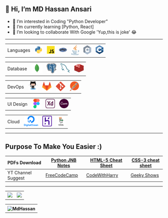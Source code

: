 ## 👋 Hi, I’m MD Hassan Ansari
- 👀 I’m interested in Coding "Python Developer" 
- 🌱 I’m currently learning [Python, React]
- 💞️ I’m looking to collaborate With Google 'Yup,this is joke' 😂

<hr>
<table>
    <td>Languages</td>
    <td><img src="MySkills/vscode-icons_file-type-python.png" width="25px;"></td>
    <td><img src="MySkills/logos_javascript.png" width="25px;"></td>
    <td><img src="MySkills/logos_php.png" width="25px;"></td>
    <td><img src="MySkills/logos_java.png" width="25px;"></td>
    <td><img src="MySkills/logos_c.png" width="25px;"></td>
    <td><img src="MySkills/logos_c-plusplus.png" width="25px;"></td>
</table>
<table>
  <tr>
    <td>Database</td>
    <td><img src="MySkills/vscode-icons_file-type-mongo.png" width="35px;"></td>
     <td><img src="MySkills/logos_postgresql.png" width="30px;"></td>
     <td><img src="MySkills/logos_mysql.png" width="30px;"></td>
     <td><img src="MySkills/logos_redis.png" width="30px;"></td>
  </tr>
</table>
<table>
   <tr>
    <td>DevOps</td>
    <td><img src="MySkills/logos_github-octocat.png" width="30px;"></td>
     <td><img src="MySkills/logos_gitlab.png" width="30px;"></td>
     <td><img src="MySkills/logos_git-icon.png" width="30px;"></td>
     <td><img src="MySkills/logos_postman.png" width="30px;"></td>
  </tr>
 </table>
 <table>
 <tr>
    <td>UI Design</td>
    <td><img src="MySkills/grommet-icons_figma.png" width="30px;"></td>
    <td><img src="MySkills/cib_adobe-xd.png" width="30px;"></td>
    <td><img src="MySkills/cib_canva.png" width="30px;"></td>
  </tr>
 </table>
 <table>
  <tr>
    <td>Cloud</td>
    <td><img src="MySkills/logos_digital-ocean.png" width="45px;"></td>
    <td><img src="MySkills/logos_heroku-icon.png" width="30px;"></td>
    <td><img src="MySkills/share-godaddy-general-v02.jpg" width="30px;"></td>
  </tr>
</table>

<hr>

 ## Purpose To Make You Easier :)
 
|PDFs Download | [Python JNB Notes](https://drive.google.com/drive/folders/1N0UPoCPz-x_VjzPuPCJ_oKT_lI2MFZmG?usp=sharing) | [HTML-5 Cheat Sheet](https://drive.google.com/drive/folders/19PKKraXvm7txRRlK1U19Wg7ImWChGlcX?usp=sharing) | [CSS-3 cheat sheet](https://drive.google.com/drive/folders/1vaGVnqSHfbqTUHlCKsE4U2wk9KRGjv-z?usp=sharing)
| --- | --- | -- | ---
|YT Channel Suggest |[FreeCodeCamp](https://www.youtube.com/c/Freecodecamp) |[CodeWithHarry](https://www.youtube.com/channel/UCeVMnSShP_Iviwkknt83cww) |[Geeky Shows](https://www.youtube.com/user/GeekyShow1)

---
 
<table>
  <th> <img src="https://github-readme-streak-stats.herokuapp.com/?user=MdHassan413&theme=dark" width="350vh;"/></th>
  <th><img src="https://github-readme-stats.vercel.app/api?username=MdHassan413&theme=dark" width="350vh;"/></th>
</table>
<table>
  <th><img align="center" src="https://github-readme-stats.vercel.app/api/top-langs/?username=MdHassan413&layout=compact&theme=dark" width="350vh;" alt="MdHassan" /></th>
</table>
<!---
MdHassan413/MdHassan413 is a ✨ special ✨ repository because its `README.md` (this file) appears on your GitHub profile.
You can click the Preview link to take a look at your changes.
--->
